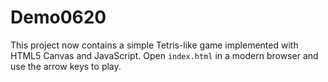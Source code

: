 # Demo0620

This project now contains a simple Tetris-like game implemented with HTML5 Canvas and JavaScript. Open `index.html` in a modern browser and use the arrow keys to play.
